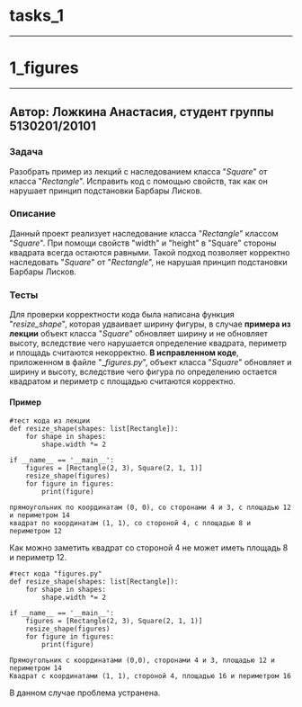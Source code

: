 # tasks_1
______________________________________________________
# 1_figures
______________________________________________________
## Автор: Ложкина Анастасия, студент группы 5130201/20101
### Задача

Разобрать пример из лекций с наследованием класса "_Square_" от класса "_Rectangle_". 
Исправить код с помощью свойств, так как он нарушает принцип подстановки Барбары Лисков.

### Описание 

Данный проект реализует наследование класса "_Rectangle_" классом "_Square_". При помощи свойств "width" и "height" в "Square" 
стороны квадрата всегда остаются равными. Такой подход позволяет корректно наследовать "_Square_" от "_Rectangle_",
не нарушая принцип подстановки Барбары Лисков.

### Тесты 
 
Для проверки корректности кода была написана функция "_resize_shape_", которая удваивает ширину фигуры,
в случае **примера из лекции** объект класса "_Square_" обновляет ширину и не обновляет высоту, вследствие чего нарушается определение
квадрата, периметр и площадь считаются некорректно. 
**В исправленном коде**, приложенном в файле "__figures.py_", объект класса "_Square_" обновляет и ширину и высоту, вследствие чего
фигура по определению остается квадратом и периметр с площадью считаются корректно.

#### Пример 

```pycon 
#тест кода из лекции
def resize_shape(shapes: list[Rectangle]):
    for shape in shapes:
        shape.width *= 2

if __name__ == '__main__':
    figures = [Rectangle(2, 3), Square(2, 1, 1)]
    resize_shape(figures)
    for figure in figures:
        print(figure)
   
прямоугольник по координатам (0, 0), со сторонами 4 и 3, с площадью 12 и периметром 14
квадрат по координатам (1, 1), со стороной 4, с площадью 8 и периметром 12
```
Как можно заметить квадрат со стороной 4 не может иметь площадь 8 и периметр 12.

```pycon 
#тест кода "figures.py"
def resize_shape(shapes: list[Rectangle]):
    for shape in shapes:
        shape.width *= 2

if __name__ == '__main__':
    figures = [Rectangle(2, 3), Square(2, 1, 1)]
    resize_shape(figures)
    for figure in figures:
        print(figure)
   
Прямоугольник с координатами (0,0), сторонами 4 и 3, площадью 12 и периметром 14
Квадрат с координатами (1, 1), стороной 4, площадью 16 и периметром 16
```
В данном случае проблема устранена.